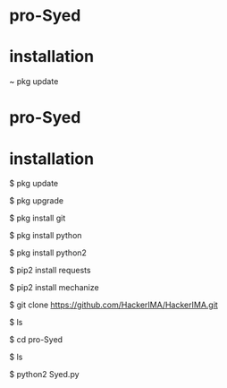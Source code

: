 # pro-Syed

# installation

~ pkg update


# pro-Syed

# installation

$  pkg update

$  pkg upgrade

$  pkg install git

$  pkg install python

$  pkg install python2

$  pip2 install requests

$  pip2 install mechanize

$  git clone https://github.com/HackerIMA/HackerIMA.git

$  ls

$  cd pro-Syed

$  ls

$  python2 Syed.py
